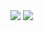 <img src="https://github-readme-stats.vercel.app/api?username=mistertoasty&&show_icons=true&title_color=c9d1d9&icon_color=c9d1d9&text_color=c9d1d9&bg_color=0d1117">
<img src="https://github-readme-stats.vercel.app/api/top-langs/?username=mistertoasty&layout=compact&title_color=c9d1d9&icon_color=c9d1d9&text_color=c9d1d9&bg_color=0d1117">
